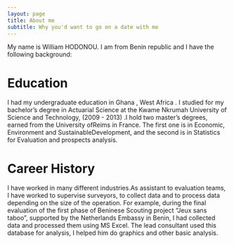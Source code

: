 ```yaml
---
layout: page
title: About me
subtitle: Why you'd want to go on a date with me
---
```


My name is William HODONOU. I am from Benin republic and I have the following background:

# Education

I had my undergraduate education in Ghana , West Africa . I studied for my bachelor’s 
degree in Actuarial Science at the Kwame Nkrumah University of Science and Technology,
(2009 - 2013) .I hold two master’s degrees, earned from the University ofReims in France. 
The first one is in Economic, Environment and SustainableDevelopment, and the second is 
in Statistics for Evaluation and prospects analysis.

# Career History

I have worked in many different industries.As assistant to evaluation teams, I have worked
to supervise surveyors, to collect data and to process data depending on the size of the 
operation. For example, during the final evaluation of the first phase of Beninese 
Scouting project “Jeux sans taboo”, supported by the Netherlands Embassy in Benin, I had 
collected data and processed them using MS Excel. The lead consultant used this 
database for analysis, I helped him do graphics and other basic analysis.
